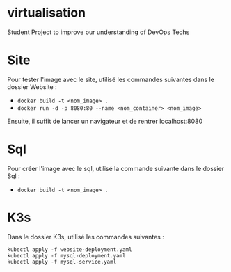 # virtualisation
Student Project to improve our understanding of DevOps Techs

# Site
Pour tester l'image avec le site, utilisé les commandes suivantes dans le dossier Website :  
- ```docker build -t <nom_image> .```
- ```docker run -d -p 8080:80 --name <nom_container> <nom_image>```

Ensuite, il suffit de lancer un navigateur et de rentrer localhost:8080

# Sql
Pour créer l'image avec le sql, utilisé la commande suivante dans le dossier Sql :  
- ```docker build -t <nom_image> .```

# K3s
Dans le dossier K3s, utilisé les commandes suivantes :
```
kubectl apply -f website-deployment.yaml
kubectl apply -f mysql-deployment.yaml
kubectl apply -f mysql-service.yaml
```